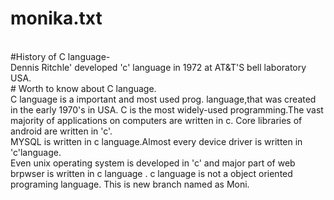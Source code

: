 # monika.txt
<br>
#History of C language-<br>
  Dennis Ritchle' developed 'c' language in 1972 at AT&T'S bell laboratory USA.
<br>
# Worth to know about C language.
<br>
   C language is a important and most used prog. language,that was created in the early 1970's in USA.
   C is the most widely-used programming.The vast majority of applications on computers are written in c.
   Core libraries of android are written in 'c'.<br>
   MYSQL is written in c language.Almost every device driver is written in 'c'language.<br>
   Even unix operating system is developed in 'c' and major part of web brpwser is written in c language .
   c language is not a object oriented programing language.
   This is new branch named as Moni.
   

  